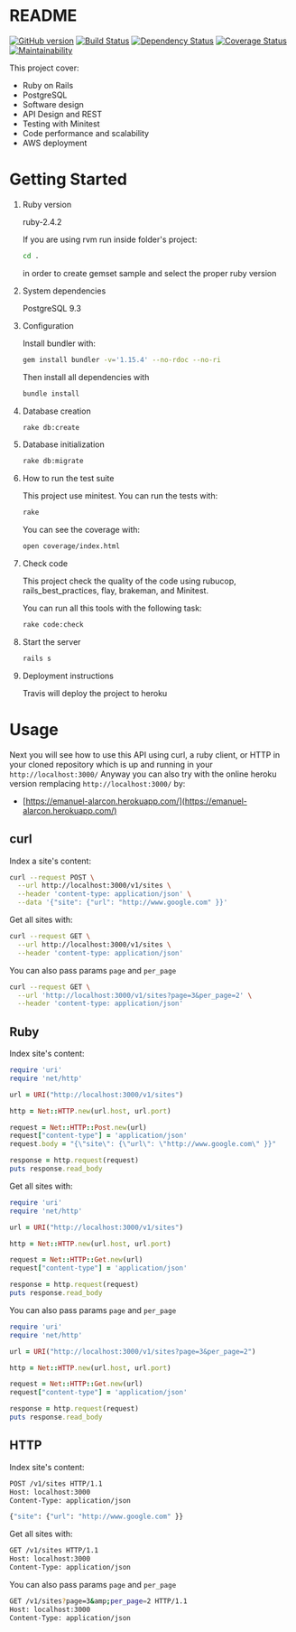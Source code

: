 # README

[![GitHub version](https://badge.fury.io/gh/EmanuelCadems%2Fsample.svg)](https://badge.fury.io/gh/EmanuelCadems%2Fsample)
[![Build Status](https://travis-ci.org/EmanuelCadems/sample.svg?branch=master)](https://travis-ci.org/EmanuelCadems/sample)
[![Dependency Status](https://gemnasium.com/badges/github.com/EmanuelCadems/sample.svg)](https://gemnasium.com/github.com/EmanuelCadems/sample)
[![Coverage Status](https://coveralls.io/repos/github/EmanuelCadems/sample/badge.svg?branch=master)](https://coveralls.io/github/EmanuelCadems/sample?branch=master)
[![Maintainability](https://api.codeclimate.com/v1/badges/276eaac5fad97a79e3e4/maintainability)](https://codeclimate.com/github/EmanuelCadems/sample/maintainability)

This project cover:

  * Ruby on Rails
  * PostgreSQL
  * Software design
  * API Design and REST
  * Testing with Minitest
  * Code performance and scalability
  * AWS deployment

# Getting Started

1. Ruby version

    ruby-2.4.2

    If you are using rvm run inside folder's project:

    ```bash
    cd .
    ```
    in order to create gemset sample and select the proper ruby version

2. System dependencies

    PostgreSQL 9.3

3. Configuration

    Install bundler with:


    ```bash
    gem install bundler -v='1.15.4' --no-rdoc --no-ri
    ```

    Then install all dependencies with

    ```bash
    bundle install
    ```

4. Database creation

    ```bash
    rake db:create
    ```

5. Database initialization

    ```bash
    rake db:migrate
    ```

6. How to run the test suite

    This project use minitest. You can run the tests with:

    ```bash
    rake
    ```

    You can see the coverage with:

    ```bash
    open coverage/index.html
    ```

7. Check code

    This project check the quality of the code using rubucop, rails_best_practices,
    flay, brakeman, and Minitest.

    You can run all this tools with the following task:

    ```bash
    rake code:check
    ```

8. Start the server

    ```bash
    rails s
    ```

9. Deployment instructions

    Travis will deploy the project to heroku

# Usage

Next you will see how to use this API using curl, a ruby client, or HTTP in
your cloned repository which is up and running in your `http://localhost:3000/`
Anyway you can also try with the online heroku version remplacing `http://localhost:3000/` by:

- [https://emanuel-alarcon.herokuapp.com/](https://emanuel-alarcon.herokuapp.com/)

## curl

Index a site's content:

```bash
curl --request POST \
  --url http://localhost:3000/v1/sites \
  --header 'content-type: application/json' \
  --data '{"site": {"url": "http://www.google.com" }}'
```


Get all sites with:

```bash
curl --request GET \
  --url http://localhost:3000/v1/sites \
  --header 'content-type: application/json'
```

You can also pass params `page` and `per_page`


```bash
curl --request GET \
  --url 'http://localhost:3000/v1/sites?page=3&per_page=2' \
  --header 'content-type: application/json'
```

## Ruby

Index site's content:

```ruby
require 'uri'
require 'net/http'

url = URI("http://localhost:3000/v1/sites")

http = Net::HTTP.new(url.host, url.port)

request = Net::HTTP::Post.new(url)
request["content-type"] = 'application/json'
request.body = "{\"site\": {\"url\": \"http://www.google.com\" }}"

response = http.request(request)
puts response.read_body
```


Get all sites with:

```ruby
require 'uri'
require 'net/http'

url = URI("http://localhost:3000/v1/sites")

http = Net::HTTP.new(url.host, url.port)

request = Net::HTTP::Get.new(url)
request["content-type"] = 'application/json'

response = http.request(request)
puts response.read_body
```

You can also pass params `page` and `per_page`

```ruby
require 'uri'
require 'net/http'

url = URI("http://localhost:3000/v1/sites?page=3&per_page=2")

http = Net::HTTP.new(url.host, url.port)

request = Net::HTTP::Get.new(url)
request["content-type"] = 'application/json'

response = http.request(request)
puts response.read_body
```

## HTTP

Index site's content:

```bash
POST /v1/sites HTTP/1.1
Host: localhost:3000
Content-Type: application/json

{"site": {"url": "http://www.google.com" }}
```

Get all sites with:

```bash
GET /v1/sites HTTP/1.1
Host: localhost:3000
Content-Type: application/json
```

You can also pass params `page` and `per_page`

```bash
GET /v1/sites?page=3&amp;per_page=2 HTTP/1.1
Host: localhost:3000
Content-Type: application/json
```
